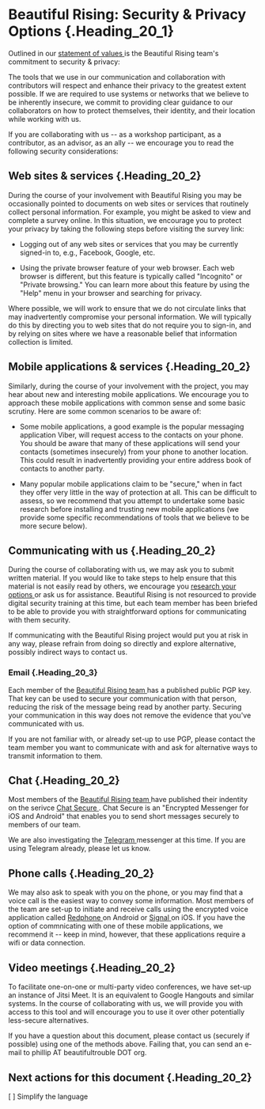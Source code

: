 Beautiful Rising: Security & Privacy Options {.Heading_20_1}
============================================

Outlined in our [<span class="Definition"> statement of values
</span>](statement-of-values-for-beautiful-rising.md) is the Beautiful
Rising team's commitment to security & privacy:

The tools that we use in our communication and collaboration with
contributors will respect and enhance their privacy to the greatest
extent possible. If we are required to use systems or networks that we
believe to be inherently insecure, we commit to providing clear guidance
to our collaborators on how to protect themselves, their identity, and
their location while working with us.

If you are collaborating with us -- as a workshop participant, as a
contributor, as an advisor, as an ally -- we encourage you to read the
following security considerations:

Web sites & services {.Heading_20_2}
--------------------

During the course of your involvement with Beautiful Rising you may be
occasionally pointed to documents on web sites or services that
routinely collect personal information. For example, you might be asked
to view and complete a survey online. In this situation, we encourage
you to protect your privacy by taking the following steps <span
class="T1"> before </span> visiting the survey link:

-   Logging out of any web sites or services that you may be currently
    signed-in to, e.g., Facebook, Google, etc.

-   Using the private browser feature of your web browser. Each web
    browser is different, but this feature is typically called
    "Incognito" or "Private browsing." You can learn more about this
    feature by using the "Help" menu in your browser and searching for
    privacy.

Where possible, we will work to ensure that we do not circulate links
that may inadvertently compromise your personal information. We will
typically do this by directing you to web sites that do not require you
to sign-in, and by relying on sites where we have a reasonable belief
that information collection is limited.

Mobile applications & services {.Heading_20_2}
------------------------------

Similarly, during the course of your involvement with the project, you
may hear about new and interesting mobile applications. We encourage you
to approach these mobile applications with common sense and some basic
scrutiny. Here are some common scenarios to be aware of:

-   Some mobile applications, a good example is the popular messaging
    application Viber, will request access to the contacts on your
    phone. You should be aware that many of these applications will send
    your contacts (sometimes insecurely) from your phone to another
    location. This could result in inadvertently providing your entire
    address book of contacts to another party.

-   Many popular mobile applications claim to be "secure," when in fact
    they offer very little in the way of protection at all. This can be
    difficult to assess, so we recommend that you attempt to undertake
    some basic research before installing and trusting new mobile
    applications (we provide some specific recommendations of tools that
    we believe to be more secure below).

Communicating with us {.Heading_20_2}
---------------------

During the course of collaborating with us, we may ask you to submit
written material. If you would like to take steps to help ensure that
this material is not easily read by others, we encourage you [<span
class="Definition"> research your options
</span>](https://ssd.eff.org/en/index) or ask us for assistance.
Beautiful Rising is not resourced to provide digital security training
at this time, but each team member has been briefed to be able to
provide you with straightforward options for communicating with them
security.

If communicating with the Beautiful Rising project would put you at risk
in any way, please refrain from doing so directly and explore
alternative, possibly indirect ways to contact us.

### Email {.Heading_20_3}

Each member of the [<span class="Definition"> Beautiful Rising team
</span>](https://github.com/BeautifulTrouble/Beautiful-Rising-Research/blob/master/the-team-and-contributors.md)
has a published public PGP key. That key can be used to secure your
communication with that person, reducing the risk of the message being
read by another party. Securing your communication in this way does not
remove the evidence that you've communicated with us.

If you are not familiar with, or already set-up to use PGP, please
contact the team member you want to communicate with and ask for
alternative ways to transmit information to them.

Chat {.Heading_20_2}
----

Most members of the [<span class="Definition"> Beautiful Rising team
</span>](https://github.com/BeautifulTrouble/Beautiful-Rising-Research/blob/master/the-team-and-contributors.md)
have published their indentity on the serivce [<span class="Definition">
Chat Secure </span>](https://chatsecure.org/) . Chat Secure is an
"Encrypted Messenger for iOS and Android" that enables you to send short
messages securely to members of our team.

We are also investigating the [<span class="Definition"> Telegram
</span>](https://telegram.org/) messenger at this time. If you are using
Telegram already, please let us know.

Phone calls {.Heading_20_2}
-----------

We may also ask to speak with you on the phone, or you may find that a
voice call is the easiest way to convey some information. Most members
of the team are set-up to initiate and receive calls using the encrypted
voice application called [<span class="Definition"> Redphone
</span>](https://whispersystems.org/) on Android or [<span
class="Definition"> Signal
</span>](https://whispersystems.org/blog/signal/) on iOS. If you have
the option of commnicating with one of these mobile applications, we
recommend it -- keep in mind, however, that these applications require a
wifi or data connection.

Video meetings {.Heading_20_2}
--------------

To facilitate one-on-one or multi-party video conferences, we have
set-up an instance of Jitsi Meet. It is an equivalent to Google Hangouts
and similar systems. In the course of collaborating with us, we will
provide you with access to this tool and will encourage you to use it
over other potentially less-secure alternatives.

If you have a question about this document, please contact us (securely
if possible) using one of the methods above. Failing that, you can send
an e-mail to phillip AT beautifultrouble DOT org.

Next actions for this document {.Heading_20_2}
------------------------------

[ ] Simplify the language
